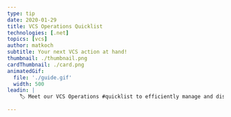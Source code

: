 ```yaml
---
type: tip
date: 2020-01-29
title: VCS Operations Quicklist
technologies: [.net]
topics: [vcs]
author: matkoch
subtitle: Your next VCS action at hand!
thumbnail: ./thumbnail.png
cardThumbnail: ./card.png
animatedGif:
  file: './guide.gif'
  width: 500
leadin: |
    🏷 Meet our VCS Operations #quicklist to efficiently manage and discover your changes, branches, and local history! 👣 As always, start typing to filter your results 🔬 Also, have you heard about workspaces? 🤔
    
---
```

